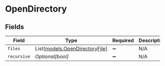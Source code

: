 # OpenDirectory


## Fields

| Field                                                            | Type                                                             | Required                                                         | Description                                                      |
| ---------------------------------------------------------------- | ---------------------------------------------------------------- | ---------------------------------------------------------------- | ---------------------------------------------------------------- |
| `files`                                                          | List[[models.OpenDirectoryFile](../models/opendirectoryfile.md)] | :heavy_minus_sign:                                               | N/A                                                              |
| `recursive`                                                      | *Optional[bool]*                                                 | :heavy_minus_sign:                                               | N/A                                                              |